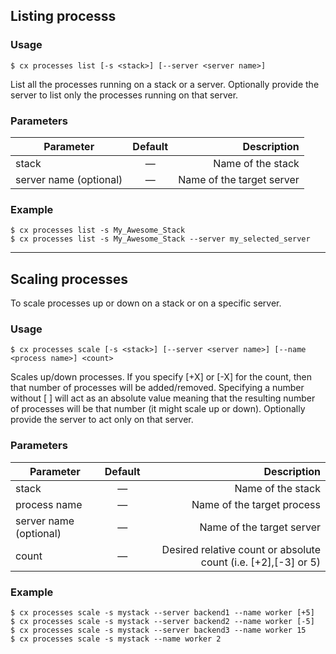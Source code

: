 
## Listing processs


### Usage

```
$ cx processes list [-s <stack>] [--server <server name>]
```
List all the processes running on a stack or a server. Optionally provide the server to list only the processes running on that server.

### Parameters

|		Parameter 		   |	Default		|   Description    |
|--------------------------|:--------------:| ----------------:|
|stack 					   |		—		| Name of the stack|
|server name (optional)	   | 	—			| Name of the target server |

### Example

```
$ cx processes list -s My_Awesome_Stack
$ cx processes list -s My_Awesome_Stack --server my_selected_server
```
* * *

## Scaling processes

To scale processes up or down on a stack or on a specific server.


### Usage

```
$ cx processes scale [-s <stack>] [--server <server name>] [--name <process name>] <count>
```

Scales up/down <count> processes. If you specify [+X] or [-X] for the count, then that number of processes will be added/removed. Specifying a number without [ ] will act as an absolute value meaning that the resulting number of processes will be that number (it might scale up or down). Optionally provide the server to act only on that server.


### Parameters

|		Parameter 		   |	Default		|   Description    |
|--------------------------|:--------------:| ----------------:|
|stack 					   |		—		| Name of the stack|
|process name   		   | 	—			| Name of the target process |
|server name (optional)	   | 	—			| Name of the target server |
|count 					   |		—		| Desired relative count or absolute count (i.e. [+2],[-3] or 5) |

### Example

```
$ cx processes scale -s mystack --server backend1 --name worker [+5]
$ cx processes scale -s mystack --server backend2 --name worker [-5]
$ cx processes scale -s mystack --server backend3 --name worker 15
$ cx processes scale -s mystack --name worker 2
```
